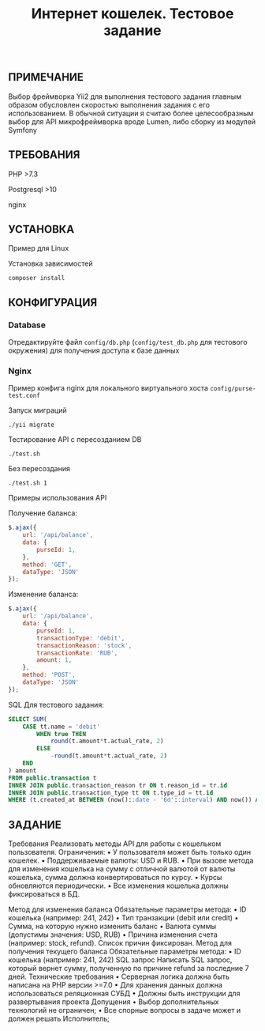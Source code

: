<p align="center">
    <h1 align="center">Интернет кошелек. Тестовое задание</h1>
    <br>
</p>



ПРИМЕЧАНИЕ
------------

Выбор фреймворка Yii2 для выполнения тестового задания главным образом обусловлен скоростью выполнения задания с его
использованием. В обычной ситуации я считаю более целесообразным выбор для API микрофреймворка вроде Lumen, либо
сборку из модулей Symfony


ТРЕБОВАНИЯ
------------

PHP >7.3

Postgresql >10

nginx


УСТАНОВКА
------------
Пример для Linux

Установка зависимостей
~~~
composer install
~~~

КОНФИГУРАЦИЯ
-------------

### Database

Отредактируйте файл `config/db.php` (`config/test_db.php` для тестового окружения) для получения доступа к базе данных

### Nginx

Пример конфига nginx для локального виртуального хоста `config/purse-test.conf`

Запуск миграций
~~~
./yii migrate
~~~

Тестирование API с пересозданием DB
~~~
./test.sh
~~~
Без пересоздания
~~~
./test.sh 1
~~~

Примеры использования API

Получение баланса:
```javascript
$.ajax({
    url: '/api/balance',
    data: {
        purseId: 1,
    },
    method: 'GET',
    dataType: 'JSON'
});
```

Изменение баланса:
```javascript
$.ajax({
    url: '/api/balance',
    data: {
        purseId: 1,
        transactionType: 'debit',
        transactionReason: 'stock',
        transactionRate: 'RUB',
        amount: 1,
    },
    method: 'POST',
    dataType: 'JSON'
});
```

SQL Для тестового задания:

```sql
SELECT SUM(
    CASE tt.name = 'debit' 
        WHEN true THEN
            round(t.amount*t.actual_rate, 2)
        ELSE
            -round(t.amount*t.actual_rate, 2)
    END
) amount
FROM public.transaction t
INNER JOIN public.transaction_reason tr ON t.reason_id = tr.id
INNER JOIN public.transaction_type tt ON t.type_id = tt.id
WHERE (t.created_at BETWEEN (now()::date - '6d'::interval) AND now()) AND tr.name = 'refund'
```

ЗАДАНИЕ
------------
Требования
Реализовать методы API для работы с кошельком пользователя. Ограничения:
    • У пользователя может быть только один кошелек.
    • Поддерживаемые валюты: USD и RUB.
    • При вызове метода для изменения кошелька на сумму с отличной валютой от валюты кошелька, сумма должна конвертироваться по курсу. 
    • Курсы обновляются периодически.
    • Все изменения кошелька должны фиксироваться в БД.

Метод для изменения баланса
Обязательные параметры метода:
    • ID кошелька (например: 241, 242)
    • Тип транзакции (debit или credit)
    • Сумма, на которую нужно изменить баланс
    • Валюта суммы (допустимы значения: USD, RUB)
    • Причина изменения счета (например: stock, refund). Список причин фиксирован.
Метод для получения текущего баланса 
Обязательные параметры метода:
    • ID кошелька (например: 241, 242)
SQL запрос
Написать SQL запрос, который вернет сумму, полученную по причине refund за последние 7 дней.
Технические требования
    • Серверная логика должна быть написана на PHP версии >=7.0
    • Для хранения данных должна использоваться реляционная СУБД
    • Должны быть инструкции для развертывания проекта
Допущения
    • Выбор дополнительных технологий не ограничен;
    • Все спорные вопросы в задаче может и должен решать Исполнитель;
